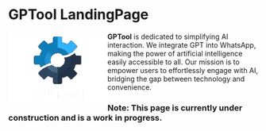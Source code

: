 

# GPTool LandingPage

<img align="left" alt="GPTool" height="150" src="https://raw.githubusercontent.com/beckerfelipee/ImagesDB/main/GPTool/GPToolLogo1.gif">

**GPTool** is dedicated to simplifying AI interaction. We integrate GPT into WhatsApp, making the power of artificial intelligence easily accessible to all. Our mission is to empower users to effortlessly engage with AI, bridging the gap between technology and convenience.

### Note: This page is currently under construction and is a work in progress.
